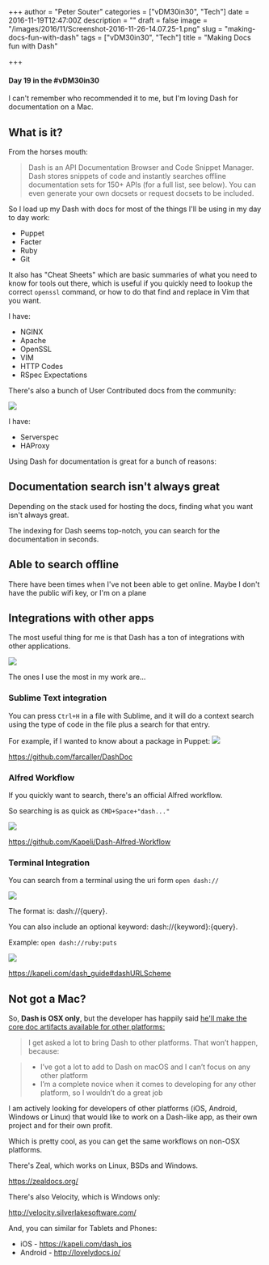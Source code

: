 +++
author = "Peter Souter"
categories = ["vDM30in30", "Tech"]
date = 2016-11-19T12:47:00Z
description = ""
draft = false
image = "/images/2016/11/Screenshot-2016-11-26-14.07.25-1.png"
slug = "making-docs-fun-with-dash"
tags = ["vDM30in30", "Tech"]
title = "Making Docs fun with Dash"

+++

#### Day 19 in the #vDM30in30

I can't remember who recommended it to me, but I'm loving Dash for documentation on a Mac.

## What is it?

From the horses mouth:

> Dash is an API Documentation Browser and Code Snippet Manager. Dash stores snippets of code and instantly searches offline documentation sets for 150+ APIs (for a full list, see below). You can even generate your own docsets or request docsets to be included.

So I load up my Dash with docs for most of the things I'll be using in my day to day work:

* Puppet
* Facter
* Ruby
* Git

It also has "Cheat Sheets" which are basic summaries of what you need to know for tools out there, which is useful if you quickly need to lookup the correct `openssl` command, or how to do that find and replace in Vim that you want.

I have:

* NGINX
* Apache
* OpenSSL
* VIM
* HTTP Codes
* RSpec Expectations

There's also a bunch of User Contributed docs from the community:

![](/content/images/2016/11/Screenshot-2016-11-26-14.07.25.png)

I have:

* Serverspec
* HAProxy


Using Dash for documentation is great for a bunch of reasons:

## Documentation search isn't always great

Depending on the stack used for hosting the docs, finding what you want isn't always great. 

The indexing for Dash seems top-notch, you can search for the documentation in seconds.

## Able to search offline

There have been times when I've not been able to get online. Maybe I don't have the public wifi key, or I'm on a plane

## Integrations with other apps

The most useful thing for me is that Dash has a ton of integrations with other applications.

![](/content/images/2016/11/Screenshot-2016-11-26-14.00.22.png)

The ones I use the most in my work are...

### Sublime Text integration

You can press `Ctrl+H` in a file with Sublime, and it will do a context search using the type of code in the file plus a search for that entry.

For example, if I wanted to know about a package in Puppet:
![](/content/images/2016/11/dash_sublime-1.gif)

https://github.com/farcaller/DashDoc

### Alfred Workflow

If you quickly want to search, there's an official Alfred workflow.

So searching is as quick as `CMD+Space+"dash..."`

![](/content/images/2016/11/dash_alfred.gif)

https://github.com/Kapeli/Dash-Alfred-Workflow

### Terminal Integration

You can search from a terminal using the uri form `open dash://`

![](/content/images/2016/11/dash_terminal.gif)

The format is: dash://{query}. 

You can also include an optional keyword: dash://{keyword}:{query}. 

Example: `open dash://ruby:puts`

![](/content/images/2016/11/dash_terminal_2-1.gif)

https://kapeli.com/dash_guide#dashURLScheme

## Not got a Mac?

So, **Dash is OSX only**, but the developer has happily said [he'll make the core doc artifacts available for other platforms:](https://blog.kapeli.com/dash-for-ios-android-windows-or-linux)

> I get asked a lot to bring Dash to other platforms. That won’t happen, because:

> * I’ve got a lot to add to Dash on macOS and I can’t focus on any other platform
> * I’m a complete novice when it comes to developing for any other platform, so I wouldn’t do a great job
> 
I am actively looking for developers of other platforms (iOS, Android, Windows or Linux) that would like to work on a Dash-like app, as their own project and for their own profit.

Which is pretty cool, as you can get the same workflows on non-OSX platforms.

There's Zeal, which works on Linux, BSDs and Windows.

https://zealdocs.org/

There's also Velocity, which is Windows only:

http://velocity.silverlakesoftware.com/

And, you can similar for Tablets and Phones:

* iOS - https://kapeli.com/dash_ios
* Android - http://lovelydocs.io/